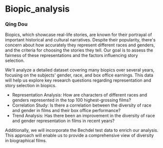 # Biopic_analysis
### Qing Dou

Biopics, which showcase real-life stories, are known for their portrayal of important historical and cultural narratives. Despite their popularity, there's concern about how accurately they represent different races and genders, and the criteria for choosing the stories they tell. Our goal is to assess the fairness of these representations and the factors influencing story selection.

We'll analyze a detailed dataset covering many biopics over several years, focusing on the subjects' gender, race, and box office earnings. This data will help us explore key research questions regarding representation and story selection in biopics.

* Representation Analysis: How are characters of different races and genders represented in the top 100 highest-grossing films?
* Correlation Study: Is there a correlation between the diversity of race and gender in films and their box office performance?
* Trend Analysis: Has there been an improvement in the diversity of race and gender representation in films in recent years?

Additionally, we will incorporate the Bechdel test data to enrich our analysis. This approach will enable us to provide a comprehensive view of diversity in biographical films.
